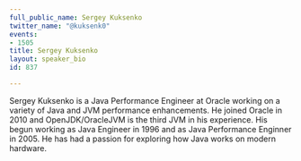 ```yaml
---
full_public_name: Sergey Kuksenko
twitter_name: "@kuksenk0"
events:
- 1505
title: Sergey Kuksenko
layout: speaker_bio
id: 837

---
```

Sergey Kuksenko is a Java Performance Engineer at Oracle working on a variety of Java and JVM performance enhancements. He joined Oracle in 2010 and OpenJDK/OracleJVM is the third JVM in his experience. His begun working as Java Engineer in 1996 and as Java Performance Enginner in 2005. He has had a passion for exploring how Java works on modern hardware. 